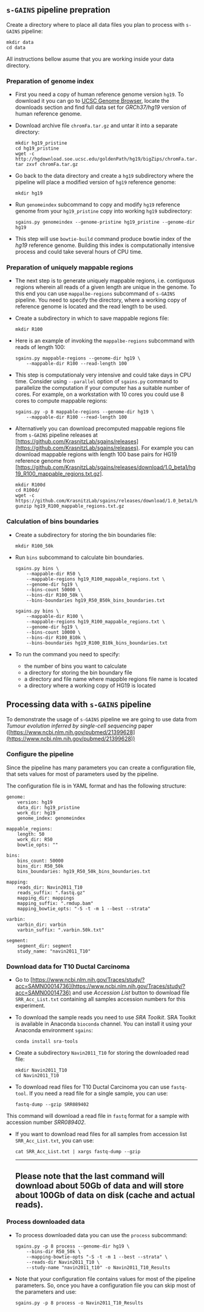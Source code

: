 ## `s-GAINS` pipeline prepration

Create a directory where to place all data files you plan to process with 
`s-GAINS` pipeline:

```
mkdir data
cd data
```

All instructions bellow asume that you are working inside your data directory.

### Preparation of genome index

* First you need a copy of human reference genome version `hg19`. To download
it you can go to [UCSC Genome Browser](https://genome.ucsc.edu/), locate the 
downloads section and find full data set for *GRCh37/hg19* version of human 
reference genome. 

* Download archive file `chromFa.tar.gz` and untar it into a separate directory:

    ```
    mkdir hg19_pristine
    cd hg19_pristine
    wget -c http://hgdownload.soe.ucsc.edu/goldenPath/hg19/bigZips/chromFa.tar.gz
    tar zxvf chromFa.tar.gz
    ```
* Go back to the data directory and create a `hg19` subdirectory where the 
pipeline will place a modified version of `hg19` reference genome:

    ```
    mkdir hg19
    ```

* Run `genomeindex` subcommand to copy and modify `hg19` reference genome from
your `hg19_pristine` copy into working `hg19` subdirectory:

    ```
    sgains.py genomeindex --genome-pristine hg19_pristine --genome-dir hg19
    ```

* This step will use `bowtie-build` command produce bowtie index of the *hg19* 
reference genome. Building this index is computationally intensive process and
could take several hours of CPU time.

### Preparation of uniquely mappable regions

* The next step is to generate uniquely mappable regions, i.e. contiguous regions wherein 
all reads of a given length are unique in the genome. To this end you can use 
`mappalbe-regions` subcommand of `s-GAINS` pipeline. You need to specify the directory, 
where a working copy of reference genome is located and the read length to be used.

* Create a subdirectory in which to save mappable regions file:

    ```
    mkdir R100
    ```

* Here is an example of invoking the `mappalbe-regions` subcommand with reads of
length 100:

    ```
    sgains.py mappable-regions --genome-dir hg19 \
        --mappable-dir R100 --read-length 100
    ````

* This step is computationaly very intensive and could take days in CPU time.
Consider using `--parallel` option of `sgains.py` command to parallelize the
computation if your computer has a suitable number of cores. For example, on a
workstation with 10 cores you could use 8 cores to compute mappable regions:
    ```
    sgains.py -p 8 mappable-regions --genome-dir hg19 \
        --mappable-dir R100 --read-length 100
    ```

* Alternatively you can download precomputed mappable regions file from `s-GAINS`
pipeline releases at [https://github.com/KrasnitzLab/sgains/releases](https://github.com/KrasnitzLab/sgains/releases). 
For example you can download mappable regions with length 100 base pairs for HG19
reference genome from [https://github.com/KrasnitzLab/sgains/releases/download/1.0_beta1/hg19_R100_mappable_regions.txt.gz].

    ```
    mkdir R100d
    cd R100d/
    wget -c https://github.com/KrasnitzLab/sgains/releases/download/1.0_beta1/hg19_R100_mappable_regions.txt.gz
    gunzip hg19_R100_mappable_regions.txt.gz
    ```

### Calculation of bins boundaries

* Create a subdirectory for storing the bin boundaries file:

    ```
    mkdir R100_50k
    ```

* Run `bins` subcommand to calculate bin boundaries.

    ```
    sgains.py bins \
        --mappable-dir R50 \
        --mappable-regions hg19_R100_mappable_regions.txt \
        --genome-dir hg19 \
        --bins-count 50000 \
        --bins-dir R100_50k \
        --bins-boundaries hg19_R50_B50k_bins_boundaries.txt
    ```
    
    ```
    sgains.py bins \
        --mappable-dir R100 \
        --mappable-regions hg19_R100_mappable_regions.txt \
        --genome-dir hg19 \
        --bins-count 10000 \
        --bins-dir R100_B10k \
        --bins-boundaries hg19_R100_B10k_bins_boundaries.txt
    ```

* To run the command you need to specify:
    * the number of bins you want to calculate
    * a directory for storing the bin boundary file
    * a directory and file name where mappble regions file name is located
    * a directory where a working copy of HG19 is located


## Processing data with `s-GAINS` pipeline

To demonstrate the usage of `s-GAINS` pipeline we are going to use data from
*Tumour evolution inferred by single-cell sequencing* paper ([https://www.ncbi.nlm.nih.gov/pubmed/21399628](https://www.ncbi.nlm.nih.gov/pubmed/21399628))

### Configure the pipeline

Since the pipeline has many parameters you can create a configuration file, that
sets values for most of parameters used by the pipeline.

The configuration file is in YAML format and has the following structure:

```
genome:
    version: hg19
    data_dir: hg19_pristine
    work_dir: hg19
    genome_index: genomeindex

mappable_regions:
    length: 50
    work_dir: R50
    bowtie_opts: ""
  
bins:
    bins_count: 50000
    bins_dir: R50_50k
    bins_boundaries: hg19_R50_50k_bins_boundaries.txt

mapping:
    reads_dir: Navin2011_T10
    reads_suffix: ".fastq.gz"
    mapping_dir: mappings
    mapping_suffix: ".rmdup.bam"
    mapping_bowtie_opts: "-S -t -m 1 --best --strata"

varbin:
    varbin_dir: varbin
    varbin_suffix: ".varbin.50k.txt"

segment:
    segment_dir: segment
    study_name: "navin2011_T10"

```

### Download data for T10 Ductal Carcinoma

* Go to [https://www.ncbi.nlm.nih.gov/Traces/study/?acc=SAMN00014736](https://www.ncbi.nlm.nih.gov/Traces/study/?acc=SAMN00014736) 
and use *Accession List* button to download file `SRR_Acc_List.txt` containing
all samples accession numbers for this experiment.

* To download the sample reads you need to use *SRA Toolkit*. SRA Toolkit is
available in Anaconda `bioconda` channel. You can install it using your Anaconda 
environment `sgains`:

    ```
    conda install sra-tools
    ```

* Create a subdirectory `Navin2011_T10` for storing the downloaded read file:

    ```
    mkdir Navin2011_T10
    cd Navin2011_T10
    ```

* To download read files for T10 Ductal Carcinoma you can use `fastq-tool`. If
you need a read file for a single sample, you can use:

    ```
    fastq-dump --gzip SRR089402
    ```
This command will download a read file in `fastq` format for a sample with 
accession number *SRR089402*. 

* If you want to download read files for all samples from accession list 
`SRR_Acc_List.txt`, you can use:

    ```
    cat SRR_Acc_List.txt | xargs fastq-dump --gzip
    ```

    ---
    **Please note that the last command will download about 50Gb of data and will store
    about 100Gb of data on disk (cache and actual reads).**
    ---


### Process downloaded data

* To process downloaded data you can use the `process` subcommand:

    ```
    sgains.py -p 8 process --genome-dir hg19 \
        --bins-dir R50_50k \
        --mapping-bowtie-opts "-S -t -m 1 --best --strata" \
        --reads-dir Navin2011_T10 \
        --study-name "navin2011_t10" -o Navin2011_T10_Results
    ```

* Note that your configuration file contains values for most of the 
pipeline parameters. So, once you have a configuration file you can skip most 
of the parameters and use:

    ```
    sgains.py -p 8 process -o Navin2011_T10_Results
    ```
